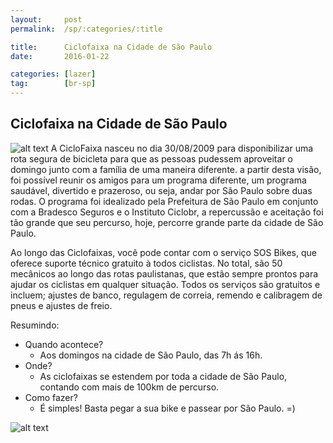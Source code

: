```yaml
---
layout:     post
permalink:  /sp/:categories/:title

title:      Ciclofaixa na Cidade de São Paulo
date:       2016-01-22

categories: [lazer]
tag:        [br-sp]
---
```


## Ciclofaixa na Cidade de São Paulo

![alt text][image1] 
A CicloFaixa nasceu no dia 30/08/2009 para disponibilizar uma rota segura de bicicleta para que as pessoas pudessem aproveitar o domingo junto com a família de uma maneira diferente. a partir desta visão, foi possível reunir os amigos para um programa diferente, um programa saudável, divertido e prazeroso, ou seja, andar por São Paulo sobre duas rodas. 
O programa foi idealizado pela Prefeitura de São Paulo em conjunto com a Bradesco Seguros e o Instituto Ciclobr, a repercussão e aceitação foi tão grande que seu percurso, hoje, percorre grande parte da cidade de São Paulo. 

Ao longo das Ciclofaixas, você pode contar com o serviço SOS Bikes, que oferece suporte técnico gratuito à todos ciclistas. No total, são 50 mecânicos ao longo das rotas paulistanas, que estão sempre prontos para ajudar os ciclistas em qualquer situação. Todos os serviços são gratuitos e incluem; ajustes de banco, regulagem de correia, remendo e calibragem de pneus e ajustes de freio. 

Resumindo:

 - Quando acontece? 
	 - Aos domingos na cidade de São Paulo, das 7h ás 16h.
 - Onde? 
	 - As ciclofaixas se estendem por toda a cidade de São Paulo, contando com mais de 100km de percurso. 
 - Como fazer?
	 - É simples! Basta pegar a sua bike e passear por São Paulo. =) 

![alt text][image2] 

[image1]:      http://www.bdt.com.br/sp-prefeitura/im/2012_11_04_ciclofaixa_59.JPG
[image2]:      http://www.vemandarcomigo.com.br/wp-content/uploads/2014/10/ciclofaixa2.jpg